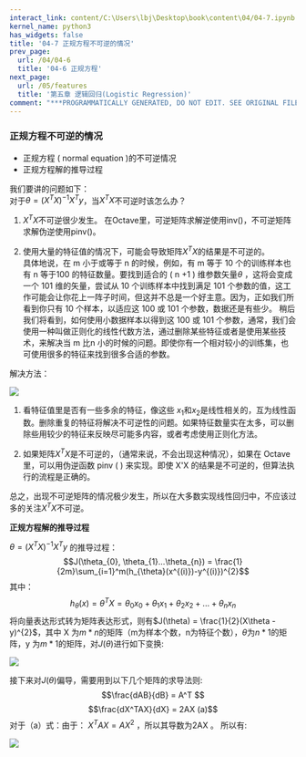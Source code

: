 ```yaml
---
interact_link: content/C:\Users\lbj\Desktop\book\content\04/04-7.ipynb
kernel_name: python3
has_widgets: false
title: '04-7 正规方程不可逆的情况'
prev_page:
  url: /04/04-6
  title: '04-6 正规方程'
next_page:
  url: /05/features
  title: '第五章 逻辑回归(Logistic Regression)'
comment: "***PROGRAMMATICALLY GENERATED, DO NOT EDIT. SEE ORIGINAL FILES IN /content***"
---
```


### 正规方程不可逆的情况


+ 正规方程 ( normal equation )的不可逆情况
+ 正规方程解的推导过程


我们要讲的问题如下：     
对于$\theta = (X^TX)^{-1}X^Ty$，当$X^TX$不可逆时该怎么办？
 
1. $X^TX$不可逆很少发生。 
在Octave里，可逆矩阵求解逆使用inv()，不可逆矩阵求解伪逆使用pinv()。
  
2. 使用大量的特征值的情况下，可能会导致矩阵$X^TX$的结果是不可逆的。     
具体地说，在 m 小于或等于 n 的时候，例如，有 m 等于 10 个的训练样本也有 n 等于100 的特征数量。要找到适合的 ( n +1 ) 维参数矢量$\theta$ ，这将会变成一个 101 维的矢量，尝试从 10 个训练样本中找到满足 101 个参数的值，这工作可能会让你花上一阵子时间，但这并不总是一个好主意。因为，正如我们所看到你只有 10 个样本，以适应这 100 或 101 个参数，数据还是有些少。 稍后我们将看到，如何使用小数据样本以得到这 100 或 101 个参数，通常，我们会使用一种叫做正则化的线性代数方法，通过删除某些特征或者是使用某些技术，来解决当 m 比n 小的时候的问题。即使你有一个相对较小的训练集，也可使用很多的特征来找到很多合适的参数。 

解决方法：

![](http://imgbed.momodel.cn/5cc1a0b6e3067ce9b6abf767.jpg)


1. 看特征值里是否有一些多余的特征，像这些 $x_1$和$x_2$是线性相关的，互为线性函数。删除重复的特征将解决不可逆性的问题。如果特征数量实在太多，可以删除些用较少的特征来反映尽可能多内容，或者考虑使用正则化方法。 

2. 如果矩阵$X^TX$是不可逆的，（通常来说，不会出现这种情况），如果在 Octave 里，可以用伪逆函数 pinv ( ) 来实现。即使 X'X 的结果是不可逆的，但算法执行的流程是正确的。

总之，出现不可逆矩阵的情况极少发生，所以在大多数实现线性回归中，不应该过多的关注$X^TX$不可逆。


**正规方程解的推导过程**

$\theta = (X^TX)^{-1}X^Ty$ 的推导过程：
$$J(\theta_{0}, \theta_{1}...\theta_{n}) = \frac{1}{2m}\sum_{i=1}^m(h_{\theta}(x^{(i)})-y^{(i)})^{2}$$
其中： $$h_{\theta}(x) = \theta^TX = \theta_{0}x_{0} + \theta_{1}x_{1} + \theta_{2}x_{2} + ...  + \theta_{n}x_{n}$$ 
将向量表达形式转为矩阵表达形式，则有$J(\theta) = \frac{1}{2}(X\theta - y)^{2}$，其中 X 为$m*n$的矩阵（m为样本个数，n为特征个数），$\theta$为$n*1$的矩阵，y 为$m*1$的矩阵，对$J(\theta)$进行如下变换: 

![](https://i.loli.net/2018/11/30/5c0118014843d.png)

接下来对$J(\theta)$偏导，需要用到以下几个矩阵的求导法则: 
$$\frac{dAB}{dB} = A^T $$
$$\frac{dX^TAX}{dX} = 2AX     (a)$$
对于（a）式：由于： $X^TAX = AX^2$ ，所以其导数为2AX 。 
所以有: 

![](https://i.loli.net/2018/11/30/5c011aabedf2a.png)


